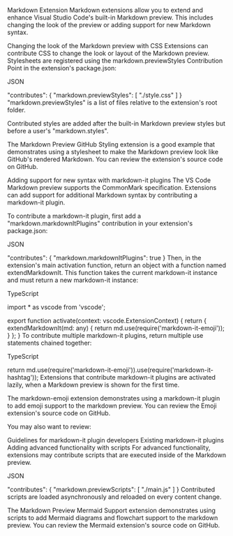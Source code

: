 Markdown Extension
Markdown extensions allow you to extend and enhance Visual Studio Code's built-in Markdown preview. This includes changing the look of the preview or adding support for new Markdown syntax.

Changing the look of the Markdown preview with CSS
Extensions can contribute CSS to change the look or layout of the Markdown preview. Stylesheets are registered using the markdown.previewStyles Contribution Point in the extension's package.json:

JSON

"contributes": {
    "markdown.previewStyles": [
        "./style.css"
    ]
}
"markdown.previewStyles" is a list of files relative to the extension's root folder.

Contributed styles are added after the built-in Markdown preview styles but before a user's "markdown.styles".

The Markdown Preview GitHub Styling extension is a good example that demonstrates using a stylesheet to make the Markdown preview look like GitHub's rendered Markdown. You can review the extension's source code on GitHub.

Adding support for new syntax with markdown-it plugins
The VS Code Markdown preview supports the CommonMark specification. Extensions can add support for additional Markdown syntax by contributing a markdown-it plugin.

To contribute a markdown-it plugin, first add a "markdown.markdownItPlugins" contribution in your extension's package.json:

JSON

"contributes": {
    "markdown.markdownItPlugins": true
}
Then, in the extension's main activation function, return an object with a function named extendMarkdownIt. This function takes the current markdown-it instance and must return a new markdown-it instance:

TypeScript

import * as vscode from 'vscode';

export function activate(context: vscode.ExtensionContext) {
  return {
    extendMarkdownIt(md: any) {
      return md.use(require('markdown-it-emoji'));
    }
  };
}
To contribute multiple markdown-it plugins, return multiple use statements chained together:

TypeScript

return md.use(require('markdown-it-emoji')).use(require('markdown-it-hashtag'));
Extensions that contribute markdown-it plugins are activated lazily, when a Markdown preview is shown for the first time.

The markdown-emoji extension demonstrates using a markdown-it plugin to add emoji support to the markdown preview. You can review the Emoji extension's source code on GitHub.

You may also want to review:

Guidelines for markdown-it plugin developers
Existing markdown-it plugins
Adding advanced functionality with scripts
For advanced functionality, extensions may contribute scripts that are executed inside of the Markdown preview.

JSON

"contributes": {
    "markdown.previewScripts": [
        "./main.js"
    ]
}
Contributed scripts are loaded asynchronously and reloaded on every content change.

The Markdown Preview Mermaid Support extension demonstrates using scripts to add Mermaid diagrams and flowchart support to the markdown preview. You can review the Mermaid extension's source code on GitHub.

